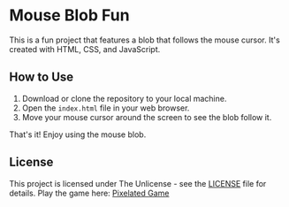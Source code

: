 # Mouse Blob Fun

This is a fun project that features a blob that follows the mouse cursor. It's created with HTML, CSS, and JavaScript.

## How to Use

1. Download or clone the repository to your local machine.
2. Open the `index.html` file in your web browser.
3. Move your mouse cursor around the screen to see the blob follow it.

That's it! Enjoy using the mouse blob.

## License

This project is licensed under The Unlicense - see the [LICENSE](LICENSE) file for details.
Play the game here: [Pixelated Game](https://dancingpumpkin65.github.io/fun-made/)
